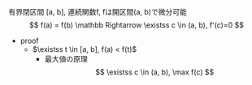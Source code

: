有界閉区間 [a, b], 連続関数f, fは開区間(a, b)で微分可能
$$ f(a) = f(b) \mathbb Rightarrow \existss c \in (a, b), f'(c)=0 $$
- proof
    - $\existss t \in [a, b], f(a) < f(t)$
        - 最大値の原理
            $$ \existss c \in (a, b), \max f(c) $$